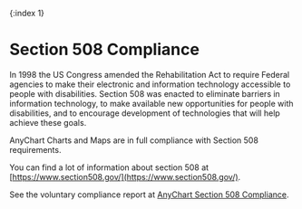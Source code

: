 {:index 1}

# Section 508 Compliance

In 1998 the US Congress amended the Rehabilitation Act to require Federal agencies to make their electronic and information technology accessible to people with disabilities. Section 508 was enacted to eliminate barriers in information technology, to make available new opportunities for people with disabilities, and to encourage development of technologies that will help achieve these goals. 

AnyChart Charts and Maps are in full compliance with Section 508 requirements. 

You can find a lot of information about section 508 at [https://www.section508.gov/](https://www.section508.gov/).

See the voluntary compliance report at [AnyChart Section 508 Compliance](https://www.anychart.com/accessibility/508-compliance/).